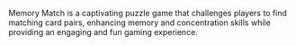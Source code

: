 Memory Match is a captivating puzzle game that challenges players to find matching card pairs, enhancing memory and concentration skills while providing an engaging and fun gaming experience.

